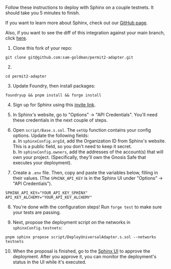 Follow these instructions to deploy with Sphinx on a couple testnets. It should take you 5 minutes to finish.

If you want to learn more about Sphinx, check out our [GitHub page](https://github.com/sphinx-labs/sphinx).

Also, if you want to see the diff of this integration against your main branch, click [here](https://github.com/sam-goldman/permit2-adapter/commit/a2d8a97036181ce210c970148e29620bb863f753).

1. Clone this fork of your repo:
```
git clone git@github.com:sam-goldman/permit2-adapter.git
```

2.
```
cd permit2-adapter
```

3. Update Foundry, then install packages:
```
foundryup && pnpm install && forge install
```

4. Sign up for Sphinx using this [invite link](https://www.sphinx.dev/signup?code=clld31jw50001lb08clra170q).

5. In Sphinx's website, go to "Options" -> "API Credentials". You'll need these credentials in the next couple of steps.

6. Open `script/Base.s.sol`. The `setUp` function contains your config options. Update the following
   fields:\
    a. In `sphinxConfig.orgId`, add the Organization ID from Sphinx's website. This is a public
    field, so you don't need to keep it secret.\
    b. In `sphinxConfig.owners`, add the addresses of the account(s) that will own your project.
    (Specifically, they'll own the Gnosis Safe that executes your deployment).

7. Create a `.env` file. Then, copy and paste the variables below, filling in their values. (The
   `SPHINX_API_KEY` is in the Sphinx UI under "Options" -> "API Credentials").
```
SPHINX_API_KEY="YOUR_API_KEY_SPHINX"
API_KEY_ALCHEMY="YOUR_API_KEY_ALCHEMY"
```

8. You're done with the configuration steps! Run `forge test` to make sure your tests are passing.

9. Next, propose the deployment script on the networks in `sphinxConfig.testnets`:
```
pnpm sphinx propose script/DeployUniversalAdapter.s.sol --networks testnets
```

10. When the proposal is finished, go to the [Sphinx UI](https://sphinx.dev) to approve the
   deployment. After you approve it, you can monitor the deployment's status in the UI while it's
   executed.
